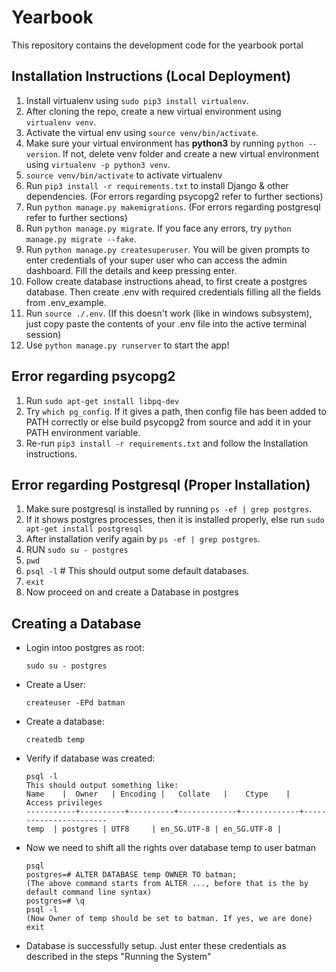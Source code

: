 # Yearbook
This repository contains the development code for the yearbook portal

## Installation Instructions (Local Deployment)
 1. Install virtualenv using `sudo pip3 install virtualenv`.
 2. After cloning the repo, create a new virtual environment using `virtualenv venv`.
 3. Activate the virtual env using `source venv/bin/activate`.
 4. Make sure your virtual environment has **python3** by running `python --version`. If not, delete venv folder and create a new virtual environment using `virtualenv -p python3 venv`.
 5. `source venv/bin/activate` to activate virtualenv
 6. Run `pip3 install -r requirements.txt` to install Django & other dependencies. (For errors regarding psycopg2 refer to further sections)
 7. Run `python manage.py makemigrations`. (For errors regarding postgresql refer to further sections)
 8. Run `python manage.py migrate`. If you face any errors, try `python manage.py migrate --fake`.
 9. Run `python manage.py createsuperuser`. You will be given prompts to enter credentials of your super user who can access the admin dashboard. Fill the details and keep pressing enter.
 10. Follow create database instructions ahead, to first create a postgres database. Then create .env with required credentials filling all the fields from .env_example.
 11. Run `source ./.env`. (If this doesn't work (like in windows subsystem), just copy paste the contents of your .env file into the active terminal session)
 12. Use `python manage.py runserver` to start the app!

## Error regarding psycopg2
 1. Run `sudo apt-get install libpq-dev`
 2. Try `which pg_config`. If it gives a path, then config file has been added to PATH correctly or else build psycopg2 from source and add it in your PATH environment variable.
 3. Re-run `pip3 install -r requirements.txt` and follow the Installation instructions.
 
## Error regarding Postgresql (Proper Installation)
 1. Make sure postgresql is installed by running `ps -ef | grep postgres`.
 2. If it shows postgres processes, then it is installed properly, else run `sudo apt-get install postgresql`
 3. After installation verify again by `ps -ef | grep postgres`. 
 4. RUN `sudo su - postgres`
 5. `pwd` 
 6. `psql -l` # This should output some default databases.
 7. `exit`
 8. Now proceed on and create a Database in postgres
 
## Creating a Database
* Login intoo postgres as root:
	```
	sudo su - postgres
	```
* Create a User:
	```
	createuser -EPd batman
	```
* Create a database:
	```
	createdb temp
	```
* Verify if database was created:
	```
	psql -l
	This should output something like:
	Name    |  Owner   | Encoding |   Collate   |    Ctype    |   Access privileges   
	-----------+----------+----------+-------------+-------------+-----------------------
	temp  | postgres | UTF8     | en_SG.UTF-8 | en_SG.UTF-8 | 
	```
* Now we need to shift all the rights over database temp to user batman
	```
	psql
	postgres=# ALTER DATABASE temp OWNER TO batman;
	(The above command starts from ALTER ..., before that is the by default command line syntax)
	postgres=# \q
	psql -l
	(Now Owner of temp should be set to batman. If yes, we are done)
	exit
	```
* Database is successfully setup. Just enter these credentials as described in the steps "Running the System"

